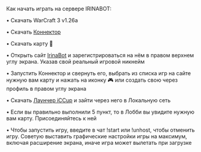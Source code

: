 Как начать играть на сервере IRINABOT:

• Скачать WarCraft 3 v1.26a

• Скачать [Коннектор](https://irinabot.ru/connector.7z)

• Скачать карту 📂

• Открыть сайт [IrinaBot](https://irinabot.ru/) и зарегистрироваться на нём в правом верхнем углу экрана. Указав свой реальный игровой никнейм

• Запустить Коннектор и свернуть его, выбрать из списка игр на сайте нужную вам карту и нажать на иконку 🎮 или создать свою через профиль в правом углу экрана

• Скачать [Лаунчер iCCup](https://iccup.com/files/download/b275d12e2999fbff29a77ff856e70138/iCCup_launcher.html) и зайти через него в Локальную сеть

• Если вы правильно выполнили 5 пункт, то в Лобби вы увидите нужную вам карту. Присоединяйтесь к ней

• Чтобы запустить игру, введите в чат !start или !unhost, чтобы отменить игру. Советую выставить графические настройки игры на максимум, 
включая расширение экрана, иначе игра может вылетать при загрузке